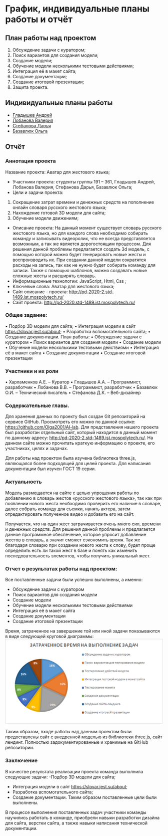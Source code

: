 # График, индивидуальные планы работы и отчёт

## План работы над проектом

1. Обсуждение задачи с куратором;
2. Поиск вариантов для создания модели;
3. Создание модели;
4. Обучение модели несколькими тестовыми действиями;
5. Интеграция её в макет сайта;
6. Создание документации;
7. Создание итоговой презентации;
8. Защита проекта.

## Индивидуальные планы работы

- [Гладышев Андрей](gladyshev.md)
- [Лобанова Валерия](lobanova.md)
- [Стефанова Дарья](stefanova.md)
- [Базавлюк Ольга](bazavluk.md)

## Отчёт

### Аннотация проекта
Название проекта: Аватар для жестового языка;
- Участники проекта: студенты группы 191 – 361, Гладышев Андрей, Лобанова Валерия, Стефанова Дарья, Базавлюк Ольга;
- Цели и задачи проекта:
1. Сокращение затрат времени и денежных средств на пополнение онлайн словаря русского жестового языка;
2. Нахождение готовой 3D модели для сайта;
3. Обучение модели движениям;
- Описание проекта:
На данный момент существует словарь русского жестового языка, но для каждого слова необходимо собирать команду и записывать видеоролик, что не всегда представляется возможным, а так же является дорогостоящим процессом. Для решения данной проблемы предлагается создать 3d модель, с помощью которой можно будет генерировать новые жесты и воспроизводить их. При создании данной модели сократятся расходы на запись, так как не нужно будет собирать команду для записи. Также с помощью шаблонов, можно создавать новые сложные жесты и расширять словарь.
- Информационные технологии: JavaScript, Html, Css ;
- Ключевые слова: Аватар для жестового языка; 
- Сайт описание - проекта: http://pd-2020-2.std-1489.ist.mospolytech.ru/
- Сайт проекта: http://pd-2020.std-1489.ist.mospolytech.ru/
### Общее задание:
•	Подбор 3D модели для сайта;
•	Интеграция модели в сайт https://slovar.jest.su/about;
•	Разработка вспомогательного сайта;
•	Создание документации.
План работы:
•	Обсуждение задачи с куратором
•	Поиск вариантов для создания модели
•	Создание модели
•	Обучение модели несколькими тестовыми действиями
•	Интеграция её в макет сайта
•	Создание документации
•	Создание итоговой презентации

### Участники и их роли
•	Харламенков А.Е. – Куратор
•	Гладышев А.А. – Программист, разработчик
•	Лобанова В.В. – Программист, разработчик
•	Базавлюк О.И. – Технический писатель
•	Стефанова Д.К. – Веб-дизайнер

### Содержательные главы.
Для хранения данных по проекту был создан Git репозиторий на сервисе GitHub. Просмотреть его можно по данной ссылке: https://github.com/Olga2001/AI-lab. Для представления нашего проекта был разработан отдельный сайт, который находится в данный момент по данному адресу: http://pd-2020-2.std-1489.ist.mospolytech.ru/. На данном сайте можно прочитать краткую информацию о проекте, его участниках, целях и задачах.

Для работы над проектом была изучена библиотека three.js, являющаяся более подходящей для целей проекта. Для написания документации был изучен ГОСТ 19 серии.

### Актуальность
Модель размещается на сайте с целью упрощения работы по добавлению в словарь жестов «русского жестового языка», так как при появлении нового жеста необходимо проверить его наличие в словаре, далее собрать команду для съемки, нанять актера, затем отредактировать полученное видео и добавить его на сайт.

Получается, что на один жест затрачивается очень много сил, времени и денежных средств. Для решения данной проблемы и предлагается данное программное обеспечение, которое упросит добавление жестов в словарь, а значит сможет сэкономить время. Так же благодаря словарю при создании нового жеста к слову, будет проще определить есть ли такой жест в базе и понять как изменить последовательность элементов, чтобы получить уникальный жест.

### Отчет о результатах работы над проектом:
Все поставленные задачи были успешно выполнены, а именно:
- Обсуждение задачи с куратором
- Поиск вариантов для создания модели
- Создание модели
- Обучение модели несколькими тестовыми действиями
- Интеграция её в макет сайта
- Создание документации
- Создание итоговой презентации

Время, затраченное на завершение той или иной задачи показываются в виде следующей круговой диаграммы:
![Время затраченное на выполнение](time.PNG)

Таким образом, входе работы над данным проектом были предоставлены сайт с внедренной моделью из библиотеки three.js, сайт лендинг. Полностью задокументированные и хранимые на GitHub репозитории.

### Заключение
В качестве результата реализации проекта команда выполнила следующие задачи:
-Подбор 3D модели для сайта;
- Интеграция модели в сайт https://slovar.jest.su/about;
- Разработка вспомогательного сайта;
- Создание документации.
Таким образом поставленные цели были выполнены. 

В процессе выполнения поставленных задач участники команды научились работать в команде, приобрели навыки разработки дизайна для сайта, верстки сайта, а также навыки написания технической документации.



